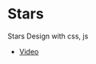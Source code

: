 # Stars
Stars Design with css, js

* [Video]( https://github.com/qbcore-framework/qb-core](https://streamable.com/3jeech)https://streamable.com/3jeech )

